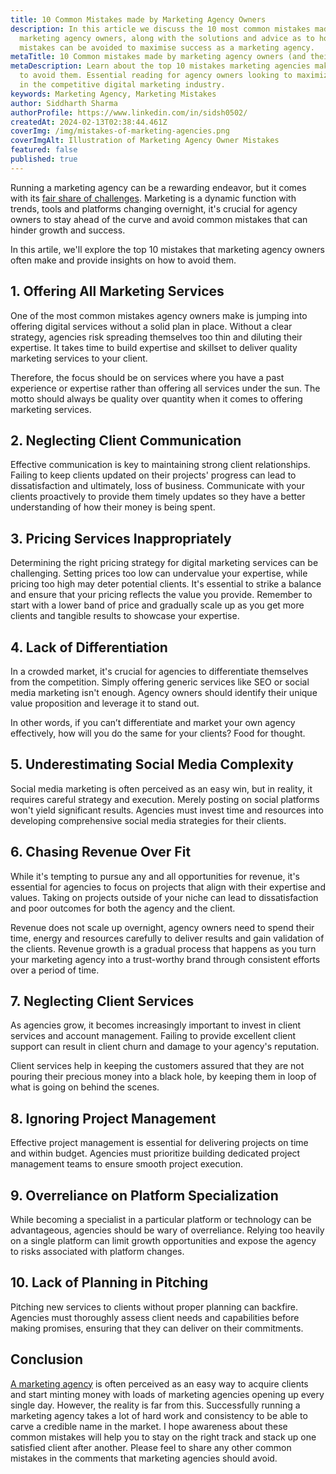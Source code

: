 ```yaml
---
title: 10 Common Mistakes made by Marketing Agency Owners
description: In this article we discuss the 10 most common mistakes made by
  marketing agency owners, along with the solutions and advice as to how the
  mistakes can be avoided to maximise success as a marketing agency.
metaTitle: 10 Common mistakes made by marketing agency owners (and their solution)
metaDescription: Learn about the top 10 mistakes marketing agencies make and how
  to avoid them. Essential reading for agency owners looking to maximize success
  in the competitive digital marketing industry.
keywords: Marketing Agency, Marketing Mistakes
author: Siddharth Sharma
authorProfile: https://www.linkedin.com/in/sidsh0502/
createdAt: 2024-02-13T02:38:44.461Z
coverImg: /img/mistakes-of-marketing-agencies.png
coverImgAlt: Illustration of Marketing Agency Owner Mistakes
featured: false
published: true
---
```

Running a marketing agency can be a rewarding endeavor, but it comes with its [fair share of challenges](https://resourceguruapp.com/blog/agency-challenges). Marketing is a dynamic function with trends, tools and platforms changing overnight, it's crucial for agency owners to stay ahead of the curve and avoid common mistakes that can hinder growth and success. 

In this artile, we'll explore the top 10 mistakes that marketing agency owners often make and provide insights on how to avoid them.

## **1. Offering All Marketing Services**

One of the most common mistakes agency owners make is jumping into offering digital services without a solid plan in place. Without a clear strategy, agencies risk spreading themselves too thin and diluting their expertise. It takes time to build expertise and skillset to deliver quality marketing services to your client. 

Therefore, the focus should be on services where you have a past experience or expertise rather than offering all services under the sun. The motto should always be quality over quantity when it comes to offering marketing services. 

## **2. Neglecting Client Communication**

Effective communication is key to maintaining strong client relationships. Failing to keep clients updated on their projects' progress can lead to dissatisfaction and ultimately, loss of business. Communicate with your clients proactively to provide them timely updates so they have a better understanding of how their money is being spent.

## **3. Pricing Services Inappropriately**

Determining the right pricing strategy for digital marketing services can be challenging. Setting prices too low can undervalue your expertise, while pricing too high may deter potential clients. It's essential to strike a balance and ensure that your pricing reflects the value you provide. Remember to start with a lower band of price and gradually scale up as you get more clients and tangible results to showcase your expertise. 

## **4. Lack of Differentiation**

In a crowded market, it's crucial for agencies to differentiate themselves from the competition. Simply offering generic services like SEO or social media marketing isn't enough. Agency owners should identify their unique value proposition and leverage it to stand out.

In other words, if you can’t differentiate and market your own agency effectively, how will you do the same for your clients? Food for thought. 

## **5. Underestimating Social Media Complexity**

Social media marketing is often perceived as an easy win, but in reality, it requires careful strategy and execution. Merely posting on social platforms won't yield significant results. Agencies must invest time and resources into developing comprehensive social media strategies for their clients.

## **6. Chasing Revenue Over Fit**

While it's tempting to pursue any and all opportunities for revenue, it's essential for agencies to focus on projects that align with their expertise and values. Taking on projects outside of your niche can lead to dissatisfaction and poor outcomes for both the agency and the client. 

Revenue does not scale up overnight, agency owners need to spend their time, energy and resources carefully to deliver results and gain validation of the clients. Revenue growth is a gradual process that happens as you turn your marketing agency into a trust-worthy brand through consistent efforts over a period of time.  

## **7. Neglecting Client Services**

As agencies grow, it becomes increasingly important to invest in client services and account management. Failing to provide excellent client support can result in client churn and damage to your agency's reputation. 

Client services help in keeping the customers assured that they are not pouring their precious money into a black hole, by keeping them in loop of what is going on behind the scenes. 

## **8. Ignoring Project Management**

Effective project management is essential for delivering projects on time and within budget. Agencies must prioritize building dedicated project management teams to ensure smooth project execution.

## **9. Overreliance on Platform Specialization**

While becoming a specialist in a particular platform or technology can be advantageous, agencies should be wary of overreliance. Relying too heavily on a single platform can limit growth opportunities and expose the agency to risks associated with platform changes.

## **10. Lack of Planning in Pitching**

Pitching new services to clients without proper planning can backfire. Agencies must thoroughly assess client needs and capabilities before making promises, ensuring that they can deliver on their commitments.

## Conclusion

[A marketing agency](https://www.upwork.com/resources/what-is-a-marketing-agency) is often perceived as an easy way to acquire clients and start minting money with loads of marketing agencies opening up every single day. However, the reality is far from this. Successfully running a marketing agency takes a lot of hard work and consistency to be able to carve a credible name in the market. I hope awareness about these common mistakes will help you to stay on the right track and stack up one satisfied client after another. Please feel to share any other common mistakes in the comments that marketing agencies should avoid.
